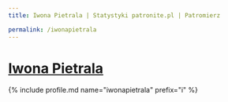 ```yaml
---
title: Iwona Pietrala | Statystyki patronite.pl | Patromierz

permalink: /iwonapietrala
---
```


# [Iwona Pietrala](https://patronite.pl/iwonapietrala)

{% include profile.md name="iwonapietrala" prefix="i" %}
